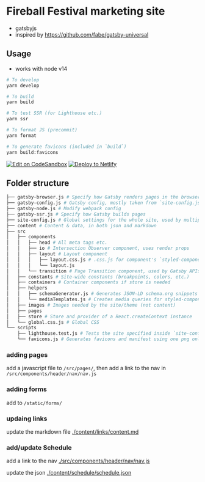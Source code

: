 # Fireball Festival marketing site

- gatsbyjs
- inspired by https://github.com/fabe/gatsby-universal

## Usage

- works with node v14

```bash
# To develop
yarn develop

# To build
yarn build

# To test SSR (for Lighthouse etc.)
yarn ssr

# To format JS (precommit)
yarn format

# To generate favicons (included in `build`)
yarn build:favicons
```

[![Edit on CodeSandbox](https://cdn.rawgit.com/fabe/1dd805eed0153b47aba2b50cea2469ec/raw/64b0ea90c2a425d3847da908053f5f337128259b/edit-on-codesandbox-32px.svg)](https://codesandbox.io/s/github/justinschuldt/fireball-festival)
[![Deploy to Netlify](https://www.netlify.com/img/deploy/button.svg)](https://app.netlify.com/start/deploy?repository=https://github.com/justinschuldt/fireball-festival)

## Folder structure
```bash
├── gatsby-browser.js # Specify how Gatsby renders pages in the browser
├── gatsby-config.js # Gatsby config, mostly taken from `site-config.js`
├── gatsby-node.js # Modify webpack config
├── gatsby-ssr.js # Specify how Gatsby builds pages
├── site-config.js # Global settings for the whole site, used by multiple scripts
├── content # Content & data, in both json and markdown
├── src
│   ├── components
│   │   ├── head # All meta tags etc.
│   │   ├── io # Intersection Observer component, uses render props
│   │   ├── layout # Layout component
│   │   │   ├── layout.css.js # .css.js for component's `styled-components`
│   │   │   └── layout.js
│   │   └── transition # Page Transition component, used by Gatsby APIs
│   ├── constants # Site-wide constants (breakpoints, colors, etc.)
│   ├── containers # Container components if store is needed
│   ├── helpers
│   │   ├── schemaGenerator.js # Generates JSON-LD schema.org snippets
│   │   └── mediaTemplates.js # Creates media queries for styled-components
│   ├── images # Images needed by the site/theme (not content)
│   ├── pages
│   ├── store # Store and provider of a React.createContext instance
│   └── global.css.js # Global CSS
└── scripts
    ├── lighthouse.test.js # Tests the site specified inside `site-config.js` with Google Lighthouse (WIP)
    └── favicons.js # Generates favicons and manifest using one png only.
```


### adding pages
add a javascript file to `/src/pages/`, then add a link to the nav in `/src/components/header/nav/nav.js`

### adding forms
add to `/static/forms/`

### updaing links
update the markdown file [./content/links/content.md](./content/links/content.md)

### add/update Schedule
add a link to the nav [./src/components/header/nav/nav.js](./src/components/header/nav/nav.js)


update the json [./content/schedule/schedule.json](./content/schedule/schedule.json)
